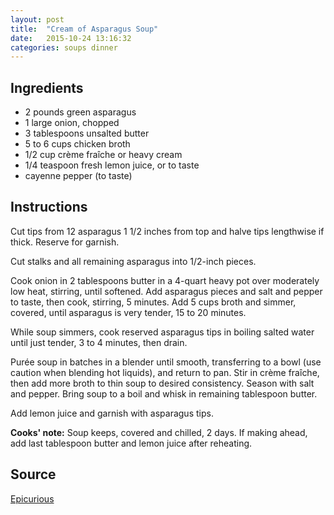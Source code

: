 ```yaml
---
layout: post
title:  "Cream of Asparagus Soup"
date:   2015-10-24 13:16:32
categories: soups dinner
---
```


Ingredients
-----------
- 2 pounds green asparagus
- 1 large onion, chopped
- 3 tablespoons unsalted butter
- 5 to 6 cups chicken broth
- 1/2 cup crème fraîche or heavy cream
- 1/4 teaspoon fresh lemon juice, or to taste
- cayenne pepper (to taste)

Instructions
------------

Cut tips from 12 asparagus 1 1/2 inches from top and halve tips lengthwise if
thick. Reserve for garnish.

Cut stalks and all remaining asparagus into 1/2-inch pieces.

Cook onion in 2 tablespoons butter in a 4-quart heavy pot over moderately low
heat, stirring, until softened. Add asparagus pieces and salt and pepper to
taste, then cook, stirring, 5 minutes. Add 5 cups broth and simmer, covered,
until asparagus is very tender, 15 to 20 minutes.

While soup simmers, cook reserved asparagus tips in boiling salted water until
just tender, 3 to 4 minutes, then drain.

Purée soup in batches in a blender until smooth, transferring to a bowl (use
caution when blending hot liquids), and return to pan. Stir in crème fraîche,
then add more broth to thin soup to desired consistency. Season with salt and
pepper. Bring soup to a boil and whisk in remaining tablespoon butter.

Add lemon juice and garnish with asparagus tips.


**Cooks' note:**
Soup keeps, covered and chilled, 2 days. If making ahead, add last tablespoon
butter and lemon juice after reheating.

Source
------
[Epicurious](http://www.epicurious.com/recipes/food/views/Cream-of-Asparagus-Soup-Creme-Dasperges-104746)


